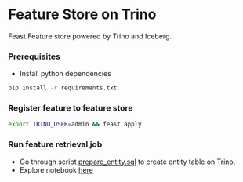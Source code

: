 # Feature Store on Trino

Feast Feature store powered by Trino and Iceberg.

### Prerequisites

- Install python dependencies

```bash
pip install -r requirements.txt
```

### Register feature to feature store

```bash
export TRINO_USER=admin && feast apply
```

### Run feature retrieval job
- Go through script [prepare_entity.sql](../sql/prepare_entity.sql) to create entity table on Trino.
- Explore notebook [here](demo.ipynb)
